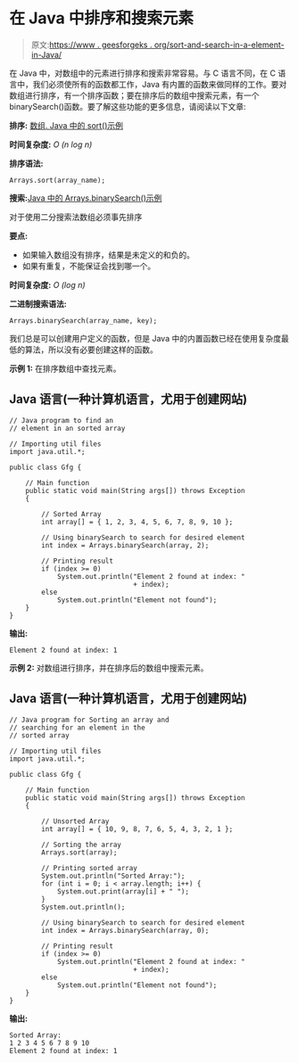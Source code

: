 # 在 Java 中排序和搜索元素

> 原文:[https://www . geesforgeks . org/sort-and-search-in-a-element-in-Java/](https://www.geeksforgeeks.org/sort-and-search-an-element-in-java/)

在 Java 中，对数组中的元素进行排序和搜索非常容易。与 C 语言不同，在 C 语言中，我们必须使所有的函数都工作，Java 有内置的函数来做同样的工作。要对数组进行排序，有一个排序函数；要在排序后的数组中搜索元素，有一个 binarySearch()函数。要了解这些功能的更多信息，请阅读以下文章:

**排序:** [数组. Java 中的 sort()示例](https://www.geeksforgeeks.org/arrays-sort-in-java-with-examples/)

**时间复杂度:** *O (n log n)*

**排序语法:**

```
Arrays.sort(array_name);

```

**搜索:**[Java 中的 Arrays.binarySearch()示例](https://www.geeksforgeeks.org/arrays-binarysearch-java-examples-set-1/)

对于使用二分搜索法数组必须事先排序

**要点:**

*   如果输入数组没有排序，结果是未定义的和负的。
*   如果有重复，不能保证会找到哪一个。

**时间复杂度:** *O (log n)*

**二进制搜索语法:**

```
Arrays.binarySearch(array_name, key);

```

我们总是可以创建用户定义的函数，但是 Java 中的内置函数已经在使用复杂度最低的算法，所以没有必要创建这样的函数。

**示例 1:** 在排序数组中查找元素。

## Java 语言(一种计算机语言，尤用于创建网站)

```
// Java program to find an 
// element in an sorted array

// Importing util files
import java.util.*;

public class Gfg {

    // Main function
    public static void main(String args[]) throws Exception
    {

        // Sorted Array
        int array[] = { 1, 2, 3, 4, 5, 6, 7, 8, 9, 10 };

        // Using binarySearch to search for desired element
        int index = Arrays.binarySearch(array, 2);

        // Printing result
        if (index >= 0)
            System.out.println("Element 2 found at index: "
                               + index);
        else
            System.out.println("Element not found");
    }
}
```

**输出:**

```
Element 2 found at index: 1

```

**示例 2:** 对数组进行排序，并在排序后的数组中搜索元素。

## Java 语言(一种计算机语言，尤用于创建网站)

```
// Java program for Sorting an array and
// searching for an element in the 
// sorted array

// Importing util files
import java.util.*;

public class Gfg {

    // Main function
    public static void main(String args[]) throws Exception
    {

        // Unsorted Array
        int array[] = { 10, 9, 8, 7, 6, 5, 4, 3, 2, 1 };

        // Sorting the array
        Arrays.sort(array);

        // Printing sorted array
        System.out.println("Sorted Array:");
        for (int i = 0; i < array.length; i++) {
            System.out.print(array[i] + " ");
        }
        System.out.println();

        // Using binarySearch to search for desired element
        int index = Arrays.binarySearch(array, 0);

        // Printing result
        if (index >= 0)
            System.out.println("Element 2 found at index: "
                               + index);
        else
            System.out.println("Element not found");
    }
}
```

**输出:**

```
Sorted Array:
1 2 3 4 5 6 7 8 9 10 
Element 2 found at index: 1

```